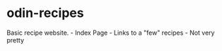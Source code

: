 # odin-recipes

Basic recipe website. 
    - Index Page
    - Links to a "few" recipes
    - Not very pretty